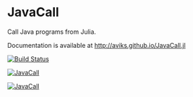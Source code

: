 # JavaCall

Call Java programs from Julia. 

Documentation is available at http://aviks.github.io/JavaCall.jl

[![Build Status](https://travis-ci.org/aviks/JavaCall.jl.png)](https://travis-ci.org/aviks/JavaCall.jl)

[![JavaCall](http://pkg.julialang.org/badges/JavaCall_0.3.svg)](http://pkg.julialang.org/?pkg=JavaCall&ver=release)

[![JavaCall](http://pkg.julialang.org/badges/JavaCall_0.4.svg)](http://pkg.julialang.org/?pkg=JavaCall&ver=nightly)
